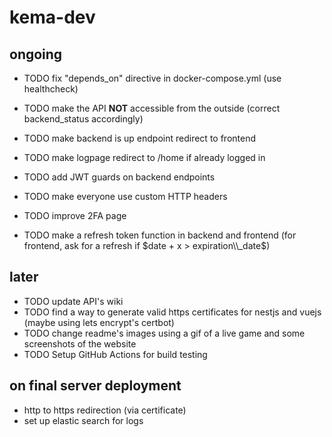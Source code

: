 # kema-dev

## ongoing

* TODO fix "depends_on" directive in docker-compose.yml (use healthcheck)
* TODO make the API **NOT** accessible from the outside (correct backend_status accordingly)

* TODO make backend is up endpoint redirect to frontend
* TODO make logpage redirect to /home if already logged in
* TODO add JWT guards on backend endpoints
* TODO make everyone use custom HTTP headers
* TODO improve 2FA page
* TODO make a refresh token function in backend and frontend (for frontend, ask for a refresh if $date + x > expiration\\_date$)

## later

* TODO update API's wiki
* TODO find a way to generate valid https certificates for nestjs and vuejs (maybe using lets encrypt's certbot)
* TODO change readme's images using a gif of a live game and some screenshots of the website
* TODO Setup GitHub Actions for build testing

## on final server deployment

* http to https redirection (via certificate)
* set up elastic search for logs
